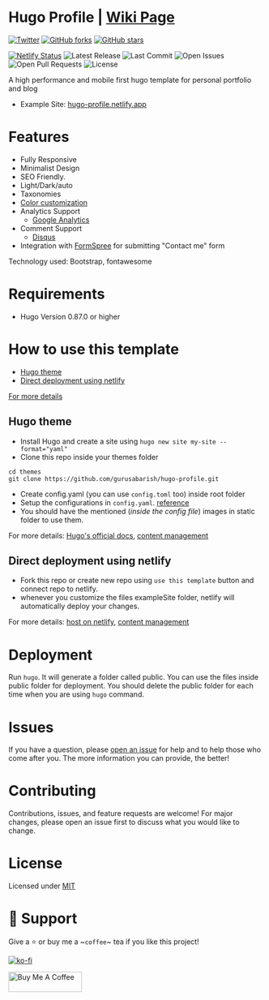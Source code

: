# Hugo Profile | [Wiki Page](https://github.com/gurusabarish/hugo-profile/wiki)

[![Twitter](https://img.shields.io/twitter/url?label=Tweet&style=social&url=https%3A%2F%2Fgithub.com%2Fgurusabarish%2Fhugo-profile)](https://twitter.com/intent/tweet?text=Wow:&url=https%3A%2F%2Fgithub.com%2Fgurusabarish%2Fhugo-profile) [![GitHub forks](https://img.shields.io/github/forks/gurusabarish/hugo-profile?style=plastic)](https://github.com/gurusabarish/hugo-profile/network) [![GitHub stars](https://img.shields.io/github/stars/gurusabarish/hugo-profile?style=plastic)](https://github.com/gurusabarish/hugo-profile/stargazers)

[![Netlify Status](https://api.netlify.com/api/v1/badges/5c1dcb34-cada-4c80-82b7-cfdbdbd7c774/deploy-status)](https://app.netlify.com/sites/hugo-profile/deploys)
![Latest Release](https://img.shields.io/github/v/release/gurusabarish/hugo-profile?include_prereleases)
![Last Commit](https://img.shields.io/github/last-commit/gurusabarish/hugo-profile)
![Open Issues](https://img.shields.io/github/issues/gurusabarish/hugo-profile?color=important)
![Open Pull Requests](https://img.shields.io/github/issues-pr/gurusabarish/hugo-profile?color=yellowgreen)
![License](https://img.shields.io/github/license/gurusabarish/hugo-profile)

A high performance and mobile first hugo template for personal portfolio and blog

- Example Site: [hugo-profile.netlify.app](https://hugo-profile.netlify.app)

# Features
- Fully Responsive
- Minimalist Design
- SEO Friendly.
- Light/Dark/auto
- Taxonomies
- [Color customization](https://github.com/gurusabarish/hugo-profile/wiki/Color-Customization)
- Analytics Support 
  - [Google Analytics](https://gohugo.io/templates/internal/#google-analytics)
- Comment Support
  - [Disqus](https://gohugo.io/content-management/comments/)
- Integration with [FormSpree](https://formspree.io/) for submitting "Contact me" form

Technology used: Bootstrap, fontawesome 

# Requirements
- Hugo Version 0.87.0 or higher


# How to use this template

- [Hugo theme](#Hugo-theme)
- [Direct deployment using netlify](#Direct-deployment-using-netlify)

[For more details](https://github.com/gurusabarish/hugo-profile/wiki)
## Hugo theme

- Install Hugo and create a site using `hugo new site my-site --format="yaml"`
- Clone this repo inside your themes folder
```
cd themes
git clone https://github.com/gurusabarish/hugo-profile.git
```
- Create config.yaml (you can use `config.toml` too) inside root folder 
- Setup the configurations in `config.yaml`. [reference](https://github.com/gurusabarish/hugo-profile/blob/master/exampleSite/config.yaml)
- You should have the mentioned (_inside the config file_) images in static folder to use them.

For more details: [Hugo's official docs](https://gohugo.io/getting-started/quick-start/), [content management](https://www.mikedane.com/static-site-generators/hugo/content-organization/)

## Direct deployment using netlify

- Fork this repo or create new repo using `use this template` button and connect repo to netlify.
- whenever you customize the files exampleSite folder, netlify will automatically deploy your changes.

For more details: [host on netlify](https://gohugo.io/hosting-and-deployment/hosting-on-netlify/), [content management](https://www.mikedane.com/static-site-generators/hugo/content-organization/)

# Deployment

Run `hugo`. It will generate a folder called public. You can use the files inside public folder for deployment. You should delete the public folder for each time when you are using `hugo` command.

# Issues

If you have a question, please [open an issue](https://github.com/gurusabarish/hugo-profile/issues) for help and to help those who come after you. The more information you can provide, the better!

# Contributing

Contributions, issues, and feature requests are welcome! For major changes, please open an issue first to discuss what you would like to change.

# License

Licensed under [MIT](LICENSE)

# 🤝 Support

Give a ⭐️ or buy me a ~`coffee`~ tea if you like this project!

[![ko-fi](https://ko-fi.com/img/githubbutton_sm.svg)](https://ko-fi.com/Q5Q7BFFGU)

<a href="https://www.buymeacoffee.com/gurusabarish" target="_blank" rel="noopener"><img src="https://cdn.buymeacoffee.com/buttons/v2/default-yellow.png" height="40" width="145" alt="Buy Me A Coffee"></a>

